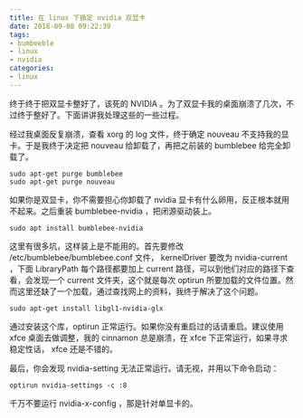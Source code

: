 ```yaml
---
title: 在 linux 下搞定 nvidia 双显卡
date: 2018-09-08 09:22:39
tags:
- bumbeeble
- linux
- nvidia
categories:
- linux
---
```


终于终于把双显卡整好了，该死的 NVIDIA 。为了双显卡我的桌面崩溃了几次，不过终于整好了。下面讲讲我处理这些的一些过程。
<!--more-->

经过我桌面反复崩溃，查看 xorg 的 log 文件，终于确定 nouveau 不支持我的显卡。于是我终于决定把 nouveau 给卸载了，再把之前装的 bumblebee 给完全卸载了。

```shell
sudo apt-get purge bumblebee
sudo apt-get purge nouveau
```

如果你是双显卡，你不需要担心你卸载了 nvidia 显卡有什么卵用，反正根本就用不起来。之后重装 bumblebee-nvidia ，把闭源驱动装上。

```shell
sudo apt install bumblebee-nvidia
```

这里有很多坑，这样装上是不能用的。首先要修改 /etc/bumblebee/bumblebee.conf 文件， kernelDriver 要改为 nvidia-current ，下面 LibraryPath 每个路径都要加上 current 路径，可以到他们对应的路径下查看，会发现一个 current 文件夹，这个就是每次 optirun 所要加载的文件位置。然而这里还缺了一个加载，通过查找网上的资料，我终于解决了这个问题。

``` shell
sudo apt-get install libgl1-nvidia-glx
```

通过安装这个库，optirun 正常运行。如果你没有重启过的话请重启。建议使用 xfce 桌面去做调整，我的 cinnamon 总是崩溃，在 xfce 下正常运行，如果寻求稳定性话， xfce 还是不错的。

最后，你会发现 nvidia-setting 无法正常运行。请无视，并用以下命令启动：

``` shell
optirun nvidia-settings -c :8
```

千万不要运行 nvidia-x-config ，那是针对单显卡的。